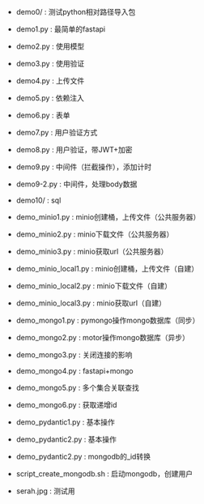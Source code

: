 
- demo0/ : 测试python相对路径导入包
- demo1.py : 最简单的fastapi
- demo2.py : 使用模型
- demo3.py : 使用验证
- demo4.py : 上传文件
- demo5.py : 依赖注入
- demo6.py : 表单
- demo7.py : 用户验证方式
- demo8.py : 用户验证，带JWT+加密
- demo9.py : 中间件（拦截操作），添加计时
- demo9-2.py : 中间件，处理body数据
- demo10/ : sql
- demo_minio1.py : minio创建桶，上传文件（公共服务器）
- demo_minio2.py : minio下载文件（公共服务器）
- demo_minio3.py : minio获取url（公共服务器）
- demo_minio_local1.py : minio创建桶，上传文件（自建）
- demo_minio_local2.py : minio下载文件（自建）
- demo_minio_local3.py : minio获取url（自建）
- demo_mongo1.py : pymongo操作mongo数据库（同步）
- demo_mongo2.py : motor操作mongo数据库（异步）
- demo_mongo3.py : 关闭连接的影响
- demo_mongo4.py : fastapi+mongo
- demo_mongo5.py : 多个集合关联查找
- demo_mongo6.py : 获取递增id
- demo_pydantic1.py : 基本操作
- demo_pydantic2.py : 基本操作
- demo_pydantic2.py : mongodb的_id转换

- script_create_mongodb.sh : 启动mongodb，创建用户
- serah.jpg : 测试用
